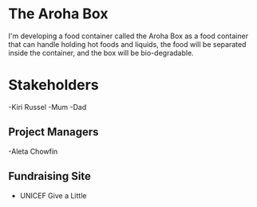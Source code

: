# The Aroha Box

I'm developing a food container called the Aroha Box as a food container that can handle holding hot foods and liquids, the food will be separated inside the container, and the box will be bio-degradable. 

# Stakeholders 
-Kiri Russel
-Mum
-Dad

## Project Managers
-Aleta Chowfin

## Fundraising Site
- UNICEF Give a Little
